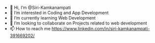 - 👋 Hi, I’m @Siri-Kamkanampati
- 👀 I’m interested in Coding and App Development
- 🌱 I’m currently learning Web Development
- 💞️ I’m looking to collaborate on Projects related to web development 
- 📫 How to reach me https://www.linkedin.com/in/siri-kamkanampati-391669202/

<!---
Siri-Kamkanampati/Siri-Kamkanampati is a ✨ special ✨ repository because its `README.md` (this file) appears on your GitHub profile.
You can click the Preview link to take a look at your changes.
--->
